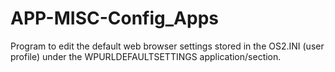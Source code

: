APP-MISC-Config_Apps
====================

Program to edit the default web browser settings stored in the OS2.INI (user profile) under the WPURLDEFAULTSETTINGS application/section. 
